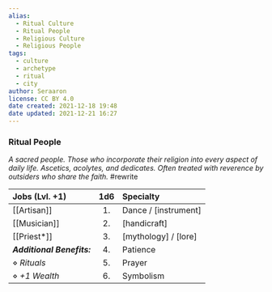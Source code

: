 ```yaml
---
alias:
  - Ritual Culture
  - Ritual People
  - Religious Culture
  - Religious People
tags:
  - culture
  - archetype
  - ritual
  - city
author: Seraaron
license: CC BY 4.0
date created: 2021-12-18 19:48
date updated: 2021-12-21 16:27
---
```


### Ritual People

_A sacred people. Those who incorporate their religion into every aspect of daily life. Ascetics, acolytes, and dedicates. Often treated with reverence by outsiders who share the faith._ #rewrite

| Jobs (Lvl. +1)             | 1d6 | Specialty            |
| :------------------------- | :-: | :------------------- |
| [[Artisan]]                |  1. | Dance / [instrument] |
| [[Musician]]               |  2. | [handicraft]         |
| [[Priest*]]                |  3. | [mythology] / [lore] |
| _**Additional Benefits:**_  |  4. | Patience             |
| ⋄ _Rituals_                |  5. | Prayer               |
| ⋄ _+1 Wealth_              |  6. | Symbolism            |

